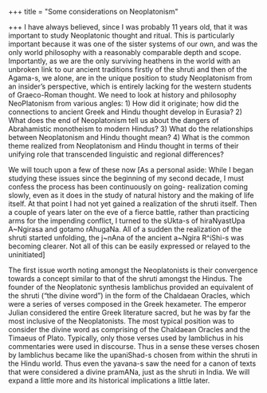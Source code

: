 +++
title = "Some considerations on Neoplatonism"

+++
I have always believed, since I was probably 11 years old, that it was
important to study Neoplatonic thought and ritual. This is particularly
important because it was one of the sister systems of our own, and was
the only world philosophy with a reasonably comparable depth and scope.
Importantly, as we are the only surviving heathens in the world with an
unbroken link to our ancient traditions firstly of the shruti and then
of the Agama-s, we alone, are in the unique position to study
Neoplatonism from an insider’s perspective, which is entirely lacking
for the western students of Graeco-Roman thought. We need to look at
history and philosophy NeoPlatonism from various angles: 1) How did it
originate; how did the connections to ancient Greek and Hindu thought
develop in Eurasia? 2) What does the end of Neoplatonism tell us about
the dangers of Abrahamistic monotheism to modern Hindus? 3) What do the
relationships between Neoplatonism and Hindu thought mean? 4) What is
the common theme realized from Neoplatonism and Hindu thought in terms
of their unifying role that transcended linguistic and regional
differences?

We will touch upon a few of these now \[As a personal aside: While I
began studying these issues since the beginning of my second decade, I
must confess the process has been continuously on going- realization
coming slowly, even as it does in the study of natural history and the
making of life itself. At that point I had not yet gained a realization
of the shruti itself. Then a couple of years later on the eve of a
fierce battle, rather than practicing arms for the impending conflict, I
turned to the sUkta-s of hiraNyastUpa A\~Ngirasa and gotamo rAhugaNa.
All of a sudden the realization of the shruti started unfolding, the
j\~nAna of the ancient a\~Ngira R^iShi-s was becoming clearer. Not all
of this can be easily expressed or relayed to the uninitiated\]

The first issue worth noting amongst the Neoplatonists is their
convergence towards a concept similar to that of the shruti amongst the
Hindus. The founder of the Neoplatonic synthesis Iamblichus provided an
equivalent of the shruti (“the divine word”) in the form of the
Chaldaean Oracles, which were a series of verses composed in the Greek
hexameter. The emperor Julian considered the entire Greek literature
sacred, but he was by far the most inclusive of the Neoplatonists. The
most typical position was to consider the divine word as comprising of
the Chaldaean Oracles and the Timaeus of Plato. Typically, only those
verses used by Iamblichus in his commentaries were used in discourse.
Thus in a sense these verses chosen by Iamblichus became like the
upaniShad-s chosen from within the shruti in the Hindu world. Thus even
the yavana-s saw the need for a canon of texts that were considered a
divine pramANa, just as the shruti in India. We will expand a little
more and its historical implications a little later.

